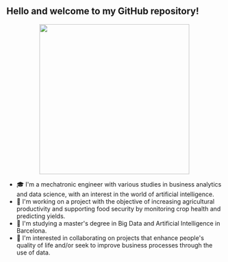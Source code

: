 ## Hello and welcome to my GitHub repository! 

<p align="center">
  <img src="https://mir-s3-cdn-cf.behance.net/project_modules/hd/06f21a161921919.63cd7887d0a70.gif" width="350" height="350">
</p>

- 🎓 I'm a mechatronic engineer with various studies in business analytics and data science, with an interest in the world of artificial intelligence.
- 🔭 I'm working on a project with the objective of increasing agricultural productivity and supporting food security by monitoring crop health and predicting yields. 
- 🌱 I'm studying a master's degree in Big Data and Artificial Intelligence in Barcelona.
- 👯 I'm interested in collaborating on projects that enhance people's quality of life and/or seek to improve business processes through the use of data.

